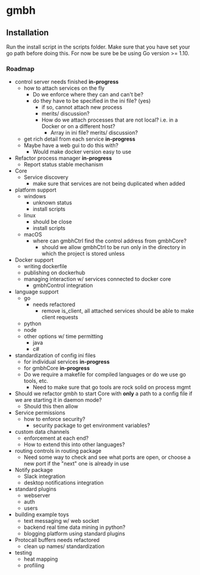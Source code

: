 # gmbh 


## Installation
Run the install script in the scripts folder. Make sure that you have set your go path before doing this. For now be sure be be using Go version >= 1.10.

### Roadmap
* control server needs finished **in-progress**
    * how to attach services on the fly
        * Do we enforce where they can and can't be?
        * do they have to be specified in the ini file? (yes)
            * if so, cannot attach new process
            * merits/ discussion?
            * How do we attach processes that are not local? i.e. in a Docker or on a different host?
                * Array in ini file? merits/ discussion?
    * get rich detail from each service **in-progress**
    * Maybe have a web gui to do this with?
        * Would make docker version easy to use
* Refactor process manager **in-progress**
    * Report status stable mechanism
* Core
    * Service discovery
        * make sure that services are not being duplicated when added
* platform support
    * windows
        * unknown status
        * install scripts
    * linux
        * should be close
        * install scripts
    * macOS
        * where can gmbhCtrl find the control address from gmbhCore?
            * should we allow gmbhCtrl to be run only in the directory in which the project is stored unless 
* Docker support
    * writing dockerfile
    * publishing on dockerhub
    * managing interaction w/ services connected to docker core
        * gmbhControl integration
* language support
    * go
        * needs refactored
            * remove is_client, all attached services should be able to make client requests
    * python
    * node
    * other options w/ time permitting
        * java
        * c#
* standardization of config ini files
    * for individual services **in-progress**
    * for gmbhCore **in-progress**
    * Do we require a makefile for compiled languages or do we use go tools, etc.
        * Need to make sure that go tools are rock solid on process mgmt
* Should we refactor gmbh to start Core with **only** a path to a config file if we are starting it in daemon mode?
    * Should this then allow 
* Service permissions
    * how to enforce security? 
        * security package to get environment variables?
* custom data channels
    * enforcement at each end?
    * How to extend this into other languages?
* routing controls in routing package
    * Need some way to check and see what ports are open, or choose a new port if the "next" one is already in use
* Notify package
    * Slack integration
    * desktop notifications integration
* standard plugins
    * webserver
    * auth
    * users
* building example toys
    * text messaging w/ web socket
    * backend real time data mining in python?
    * blogging platform using standard plugins
* Protocall buffers needs refactored
    * clean up names/ standardization
* testing
    * heat mapping
    * profiling
